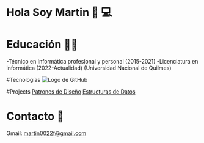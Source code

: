 # Hola Soy Martin 👋 💻

# Educación 👨‍🏫
-Técnico en Informática profesional y personal (2015-2021)
-Licenciatura en informática (2022-Actualidad)
(Universidad Nacional de Quilmes)

#Tecnologías
![Logo de GitHub](https://simpleicons.org/icons/javascript.svg)


#Projects
[Patrones de Diseño](https://github.com/martinlovotti/TP-PatronesEnJava)
[Estructuras de Datos](https://github.com/martinlovotti/EstrD2025s2)

# Contacto 📧
Gmail: martin0022f@gmail.com


